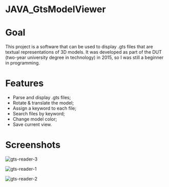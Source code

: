 # JAVA_GtsModelViewer
# Goal
This project is a software that can be used to display .gts files that are textual representations of 3D models.
It was developed as part of the DUT (two-year university degree in technology) in 2015, so I was still a beginner in programming.
# Features
- Parse and display .gts files;
- Rotate & translate the model;
- Assign a keyword to each file;
- Search files by keyword;
- Change model color;
- Save current view.
# Screenshots
![gts-reader-3](https://user-images.githubusercontent.com/10500345/34315519-02d05d1e-e781-11e7-9a5a-960653a5d947.png)

![gts-reader-1](https://user-images.githubusercontent.com/10500345/34315520-02f0de9a-e781-11e7-9337-e474aae3a14d.png)

![gts-reader-2](https://user-images.githubusercontent.com/10500345/34315521-030c0e4a-e781-11e7-8c4d-deec7146fc14.png)

